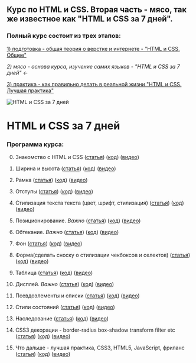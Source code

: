 ## Курс по HTML и CSS. Вторая часть - мясо, так же известное как "HTML и CSS за 7 дней".

### Полный курс состоит из трех этапов:
[1) подготовка - общая теория о верстке и интернете - "HTML и CSS. Общее"]()

*2) мясо - основа курса, изучение самих языков - "HTML и CSS за 7 дней" ←*

[3) практика - как правильно делать в реальной жизни "HTML и CSS. Лучшая практика"]()

![HTML и CSS за 7 дней](http://undefitied.com/html-css-course/title.png)

# HTML и CSS за 7 дней
### Программа курса:
0. Знакомство с HTML и CSS ([статья]()) ([код](https://github.com/Undefitied/html-css-course/tree/master/00_hello)) ([видео](https://www.youtube.com/watch?v=55B6G-tzo1M&t=132s))

1. Ширина и высота ([статья]()) ([код](https://github.com/Undefitied/html-css-course/tree/master/01_widthheight)) ([видео](https://www.youtube.com/watch?v=xegVOed8M3I))

2. Рамка ([статья]()) ([код](https://github.com/Undefitied/html-css-course/tree/master/02_border)) ([видео](https://www.youtube.com/watch?v=5g3ymARmOLk))

3. Отступы ([статья]()) ([код](https://github.com/Undefitied/html-css-course/tree/master/03_marginpadding)) ([видео](https://www.youtube.com/watch?v=Um1xYjzRseM))

4. Стилизация текста текста (цвет, шрифт, стилизация) ([статья]()) ([код]()) ([видео]())

5. Позиционирование. *Важно* ([статья]()) ([код]()) ([видео]())

6. Обтекание. *Важно* ([статья]()) ([код]()) ([видео]())

7. Фон ([статья]()) ([код]()) ([видео]())

8. Форма(сделать сноску о стилизации чекбоксов и селектов) ([статья]()) ([код]()) ([видео]())

9. Таблица ([статья]()) ([код]()) ([видео]())

10. Дисплей. *Важно* ([статья]()) ([код]()) ([видео]())

11. Псевдоэлементы и списки ([статья]()) ([код]()) ([видео]())

12. Стили состояний ([статья]()) ([код]()) ([видео]())

13. Наследование ([статья]()) ([код]()) ([видео]())

14. CSS3 декорации - border-radius box-shadow transform filter etc ([статья]()) ([код]()) ([видео]())

15. Что дальше - лучшая практика, CSS3, HTML5, JavaScript, фриланс ([статья]()) ([код]()) ([видео]())
